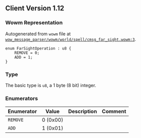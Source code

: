 ## Client Version 1.12

### Wowm Representation

Autogenerated from `wowm` file at [`wow_message_parser/wowm/world/spell/cmsg_far_sight.wowm:3`](https://github.com/gtker/wow_messages/tree/main/wow_message_parser/wowm/world/spell/cmsg_far_sight.wowm#L3).
```rust,ignore
enum FarSightOperation : u8 {
    REMOVE = 0;
    ADD = 1;
}
```
### Type
The basic type is `u8`, a 1 byte (8 bit) integer.
### Enumerators
| Enumerator | Value  | Description | Comment |
| --------- | -------- | ----------- | ------- |
| `REMOVE` | 0 (0x00) |  |  |
| `ADD` | 1 (0x01) |  |  |
